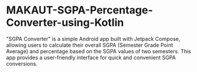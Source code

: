 # MAKAUT-SGPA-Percentage-Converter-using-Kotlin
"SGPA Converter" is a simple Android app built with Jetpack Compose, allowing users to calculate their overall SGPA (Semester Grade Point Average) and percentage based on the SGPA values of two semesters. This app provides a user-friendly interface for quick and convenient SGPA conversions.

